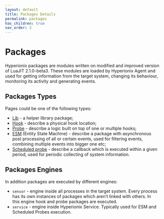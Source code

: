 ```yaml
---
layout: default
title: Packages Details
permalink: packages
has_children: true
nav_order: 3
---
```


# Packages
Hyperionix packages are modules written on modified and improved version of LuaJIT 2.1.0-beta3. These modules are loaded by Hyperionix Agent and used for getting information from the target system, changing its behaviour, monitoring its activity and generating events. 
## Packages Types
Pages could be one of the following types:
* [Lib](lib-details) - a helper library package;
* [Hook](hook-details) - describe a physical hook location;
* [Probe](probe-details) - describe a logic built on top of one or multiple hooks;
* [ESM](esm-details) (Entity State Machine) - describe a package with asynchronous post processing of all or certain events, used for filtering events, combining multiple events into bigger one etc;
* [Scheduled probe](scheduled-probes-details) - describe a callback which is executed within a given period, used for periodic collecting of system information.

## Packages Engines
In addition packages are executed by different engines:
* `sensor` - engine inside all processes in the target system. Every process has its own instances of packages which aren’t linked with others. In this engine hook and probe packages are executed.
* `service` - engine inside Hyperionix Service. Typically used for ESM and Scheduled Probes execution.

